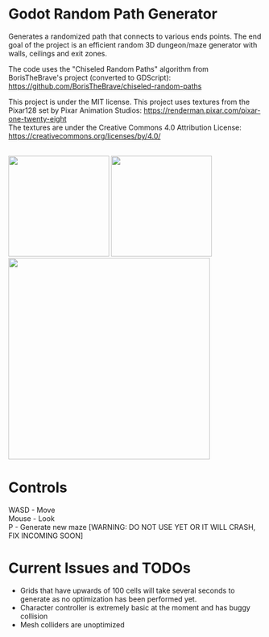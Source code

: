 # Godot Random Path Generator
Generates a randomized path that connects to various ends points. The end goal of the project is an efficient random 3D dungeon/maze generator with walls, ceilings and exit zones.

The code uses the "Chiseled Random Paths" algorithm from BorisTheBrave's project (converted to GDScript): https://github.com/BorisTheBrave/chiseled-random-paths

This project is under the MIT license.
This project uses textures from the Pixar128 set by Pixar Animation Studios: https://renderman.pixar.com/pixar-one-twenty-eight
<br>
The textures are under the Creative Commons 4.0 Attribution License: https://creativecommons.org/licenses/by/4.0/

<br>
<img src="https://imgur.com/EBIWFST.jpg" width="200px" height="auto">
<img src="https://imgur.com/MgUCGKP.jpg" width="200px" height="auto">
<img src="https://imgur.com/5XJuvQF.jpg" width="400px" height="auto">

# Controls
WASD - Move 
<br>
Mouse - Look
<br>
P - Generate new maze [WARNING: DO NOT USE YET OR IT WILL CRASH, FIX INCOMING SOON]

# Current Issues and TODOs
  - Grids that have upwards of 100 cells will take several seconds to generate as no optimization has been performed yet.
  - Character controller is extremely basic at the moment and has buggy collision
  - Mesh colliders are unoptimized
